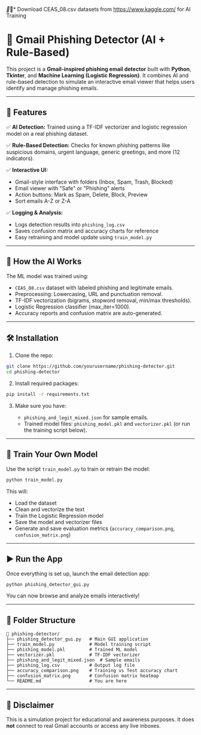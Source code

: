 *📌*📌* Download CEAS_08.csv datasets from https://www.kaggle.com/ for AI Training

# 📧 Gmail Phishing Detector (AI + Rule-Based)

This project is a **Gmail-inspired phishing email detector** built with **Python**, **Tkinter**, and **Machine Learning (Logistic Regression)**. It combines AI and rule-based detection to simulate an interactive email viewer that helps users identify and manage phishing emails.

---

## 🚀 Features

✅ **AI Detection:**
Trained using a TF-IDF vectorizer and logistic regression model on a real phishing dataset.

✅ **Rule-Based Detection:**
Checks for known phishing patterns like suspicious domains, urgent language, generic greetings, and more (12 indicators).

✅ **Interactive UI:**

* Gmail-style interface with folders (Inbox, Spam, Trash, Blocked)
* Email viewer with "Safe" or "Phishing" alerts
* Action buttons: Mark as Spam, Delete, Block, Preview
* Sort emails A-Z or Z-A

✅ **Logging & Analysis:**

* Logs detection results into `phishing_log.csv`
* Saves confusion matrix and accuracy charts for reference
* Easy retraining and model update using `train_model.py`

---

## 🧠 How the AI Works

The ML model was trained using:

* `CEAS_08.csv` dataset with labeled phishing and legitimate emails.
* Preprocessing: Lowercasing, URL and punctuation removal.
* TF-IDF vectorization (bigrams, stopword removal, min/max thresholds).
* Logistic Regression classifier (max\_iter=1000).
* Accuracy reports and confusion matrix are auto-generated.

---

## 🛠 Installation

1. Clone the repo:

```bash
git clone https://github.com/yourusername/phishing-detector.git
cd phishing-detector
```

2. Install required packages:

```bash
pip install -r requirements.txt
```

3. Make sure you have:

   * `phishing_and_legit_mixed.json` for sample emails.
   * Trained model files: `phishing_model.pkl` and `vectorizer.pkl` (or run the training script below).

---

## 🧪 Train Your Own Model

Use the script `train_model.py` to train or retrain the model:

```bash
python train_model.py
```

This will:

* Load the dataset
* Clean and vectorize the text
* Train the Logistic Regression model
* Save the model and vectorizer files
* Generate and save evaluation metrics (`accuracy_comparison.png`, `confusion_matrix.png`)

---

## ▶️ Run the App

Once everything is set up, launch the email detection app:

```bash
python phishing_detector_gui.py
```

You can now browse and analyze emails interactively!

---

## 📂 Folder Structure

```
📁 phishing-detector/
├── phishing_detector_gui.py   # Main GUI application
├── train_model.py             # Model training script
├── phishing_model.pkl         # Trained ML model
├── vectorizer.pkl             # TF-IDF vectorizer
├── phishing_and_legit_mixed.json  # Sample emails
├── phishing_log.csv           # Output log file
├── accuracy_comparison.png    # Training vs Test accuracy chart
├── confusion_matrix.png       # Confusion matrix heatmap
└── README.md                  # You are here
```

---

## 📌 Disclaimer

This is a simulation project for educational and awareness purposes. It does **not** connect to real Gmail accounts or access any live inboxes.


